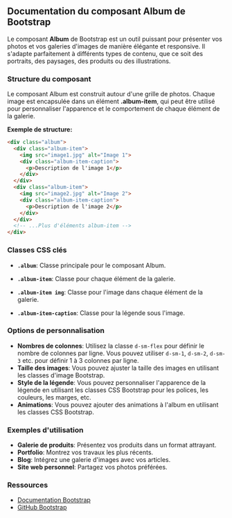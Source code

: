 ## Documentation du composant Album de Bootstrap

Le composant **Album** de Bootstrap est un outil puissant pour présenter vos photos et vos galeries d'images de manière élégante et responsive. Il s'adapte parfaitement à différents types de contenu, que ce soit des portraits, des paysages, des produits ou des illustrations. 

### Structure du composant

Le composant Album est construit autour d'une grille de photos. Chaque image est encapsulée dans un élément **.album-item**, qui peut être utilisé pour personnaliser l'apparence et le comportement de chaque élément de la galerie.

**Exemple de structure:**

```html
<div class="album">
  <div class="album-item">
    <img src="image1.jpg" alt="Image 1">
    <div class="album-item-caption">
      <p>Description de l'image 1</p>
    </div>
  </div>
  <div class="album-item">
    <img src="image2.jpg" alt="Image 2">
    <div class="album-item-caption">
      <p>Description de l'image 2</p>
    </div>
  </div>
  <!-- ...Plus d'éléments album-item -->
</div>
```

### Classes CSS clés

* **`.album`**: Classe principale pour le composant Album.

* **`.album-item`**: Classe pour chaque élément de la galerie.
* **`.album-item img`**: Classe pour l'image dans chaque élément de la galerie.
* **`.album-item-caption`**: Classe pour la légende sous l'image.

### Options de personnalisation

* **Nombres de colonnes**: Utilisez la classe `d-sm-flex` pour définir le nombre de colonnes par ligne. Vous pouvez utiliser `d-sm-1`, `d-sm-2`, `d-sm-3` etc. pour définir 1 à 3 colonnes par ligne.
* **Taille des images**: Vous pouvez ajuster la taille des images en utilisant les classes d'image Bootstrap.
* **Style de la légende**: Vous pouvez personnaliser l'apparence de la légende en utilisant les classes CSS Bootstrap pour les polices, les couleurs, les marges, etc.
* **Animations**: Vous pouvez ajouter des animations à l'album en utilisant les classes CSS Bootstrap.

### Exemples d'utilisation

* **Galerie de produits**: Présentez vos produits dans un format attrayant.
* **Portfolio**: Montrez vos travaux les plus récents.
* **Blog**: Intégrez une galerie d'images avec vos articles.
* **Site web personnel**: Partagez vos photos préférées.

### Ressources

* [Documentation Bootstrap](https://getbootstrap.com/docs/5.2/components/album/)
* [GitHub Bootstrap](https://github.com/twbs/bootstrap)
